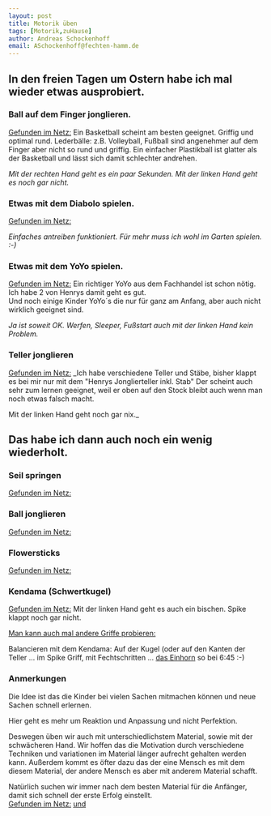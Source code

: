 ```yaml
---
layout: post
title: Motorik üben 
tags: [Motorik,zuHause]
author: Andreas Schockenhoff 
email: ASchockenhoff@fechten-hamm.de
---
```

## In den freien Tagen um Ostern habe ich mal wieder etwas ausprobiert.

### Ball auf dem Finger jonglieren. 
[Gefunden im Netz:](https://www.youtube.com/watch?v=erXBwHuk0dM)
Ein Basketball scheint am besten geeignet. Griffig und optimal rund. 
Lederbälle: z.B. Volleyball, Fußball sind angenehmer auf dem Finger aber nicht so rund und griffig.
Ein einfacher Plastikball ist glatter als der Basketball und lässt sich damit schlechter andrehen. 

_Mit der rechten Hand geht es ein paar Sekunden. Mit der linken Hand geht es noch gar nicht._

### Etwas mit dem Diabolo spielen. 
[Gefunden im Netz:](https://www.youtube.com/watch?v=1-2e9Da8C3E)

_Einfaches antreiben funktioniert. Für mehr muss ich wohl im Garten spielen. :-)_ 

### Etwas mit dem YoYo spielen. 
[Gefunden im Netz:](https://www.youtube.com/watch?v=UxTiFFkEkIs)
Ein richtiger YoYo aus dem Fachhandel ist schon nötig. Ich habe 2 von Henrys damit geht es gut.  
Und noch einige Kinder YoYo´s die nur für ganz am Anfang, aber auch nicht wirklich geeignet sind.   

_Ja ist soweit OK. Werfen, Sleeper, Fußstart auch mit der linken Hand kein Problem._   

### Teller jonglieren
[Gefunden im Netz:](https://www.youtube.com/watch?v=hOA7SYkHB_k)
_Ich habe verschiedene Teller und Stäbe, bisher klappt es bei mir nur mit dem "Henrys Jonglierteller inkl. Stab"
Der scheint auch sehr zum lernen geeignet, weil er oben auf den Stock bleibt auch wenn man noch etwas falsch macht.

Mit der linken Hand geht noch gar nix._

## Das habe ich dann auch noch ein wenig wiederholt.
### Seil springen
[Gefunden im Netz:](https://www.youtube.com/watch?v=vVctfW2OCyQ)
### Ball jonglieren
[Gefunden im Netz:](https://www.youtube.com/watch?v=3V6D2PyFEKM)
### Flowersticks
[Gefunden im Netz:](https://www.youtube.com/watch?v=QhFfFgYo6mg)
### Kendama (Schwertkugel)
[Gefunden im Netz:](https://www.youtube.com/watch?v=3mgtwewEb4I)
Mit der linken Hand geht es auch ein bischen. Spike klappt noch gar nicht.

[Man kann auch mal andere Griffe probieren:](https://www.youtube.com/watch?v=4EKZIV2qDQc)

Balancieren mit dem Kendama: Auf der Kugel (oder auf den Kanten der Teller ... im Spike Griff, mit Fechtschritten ... [das Einhorn](https://www.youtube.com/watch?v=D5mK-DmeCwk) so bei 6:45 :-)

### Anmerkungen
Die Idee ist das die Kinder bei vielen Sachen mitmachen können und neue Sachen schnell erlernen. 

Hier geht es mehr um Reaktion und Anpassung und nicht Perfektion.

Deswegen üben wir auch mit unterschiedlichstem Material, sowie mit der schwächeren Hand. 
Wir hoffen das die Motivation durch verschiedene Techniken und variationen im Material länger aufrecht gehalten werden kann. 
Außerdem kommt es öfter dazu das der eine Mensch es mit dem diesem Material, der andere Mensch es aber mit anderem Material schafft.
 
Natürlich suchen wir immer nach dem besten Material für die Anfänger, damit sich schnell der erste Erfolg einstellt.  
[Gefunden im Netz:](https://www.youtube.com/watch?v=T5zbk7FmY_0) [und](https://www.youtube.com/watch?v=k6nyFvn1smc) 
